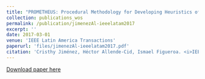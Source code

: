 ```yaml
---
title: "PROMETHEUS: Procedural Methodology for Developing Heuristics of Usability"
collection: publications_wos
permalink: /publication/jimenezAl-ieeelatam2017
excerpt: ''
date: 2017-03-01
venue: 'IEEE Latin America Transactions'
paperurl: 'files/jimenezAl-ieeelatam2017.pdf'
citation: 'Cristhy Jiménez, Héctor Allende-Cid, Ismael Figueroa. <i>IEEE Latin America Transactions</i>. 15(3):541-549, March 2017.'
---
```


[Download paper here](http://academicpages.github.io/files/paper1.pdf)


